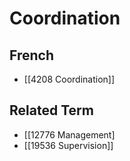 # Coordination  

## French

- [[4208 Coordination]]  

## Related Term

- [[12776 Management]
- [[19536 Supervision]]  

